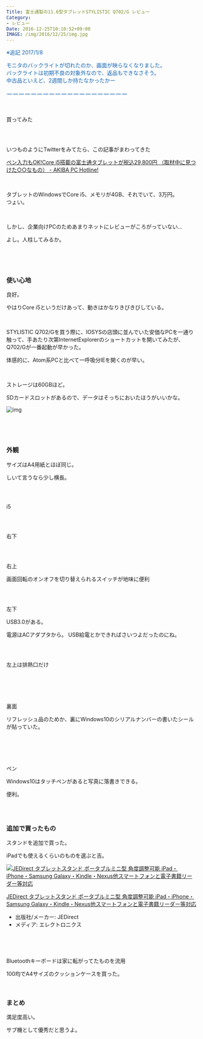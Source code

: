 ```yaml
---
Title: 富士通製の11.6型タブレットSTYLISTIC Q702/G レビュー
Category:
- レビュー
Date: 2016-12-25T10:10:52+09:00
IMAGE: /img/2016/12/25/img.jpg
---
```



<span style="color: #1464b3;">※追記 2017/1/8</span>

<span style="color: #1464b3;"> モニタのバックライトが切れたのか、画面が映らなくなりました。</span><br /><span style="color: #1464b3;">バックライトは初期不良の対象外なので、返品もできなさそう。</span><br /><span style="color: #1464b3;">中古品といえど、2週間しか持たなかったかー</span>

<span style="color: #1464b3;"><span style="font-family: 'Helvetica Neue', Helvetica, Arial, 'ヒラギノ角ゴ Pro W3', 'Hiragino Kaku Gothic Pro', メイリオ, Meiryo, 'ＭＳ Ｐゴシック', 'MS PGothic', sans-serif; font-size: 16px; font-style: normal; font-variant-ligatures: normal; font-variant-caps: normal; font-weight: normal; letter-spacing: normal; orphans: 2; text-align: start; text-indent: 0px; text-transform: none; white-space: normal; widows: 2; word-spacing: 0px; -webkit-text-stroke-width: 0px; background-color: #ffffff; float: none; display: inline !important;">ーーーーーーーーーー</span><span style="font-family: 'Helvetica Neue', Helvetica, Arial, 'ヒラギノ角ゴ Pro W3', 'Hiragino Kaku Gothic Pro', メイリオ, Meiryo, 'ＭＳ Ｐゴシック', 'MS PGothic', sans-serif; font-size: 16px; font-style: normal; font-variant-ligatures: normal; font-variant-caps: normal; font-weight: normal; letter-spacing: normal; orphans: 2; text-align: start; text-indent: 0px; text-transform: none; white-space: normal; widows: 2; word-spacing: 0px; -webkit-text-stroke-width: 0px; background-color: #ffffff; float: none; display: inline !important;">ーーーーーーーーーー</span></span>

 

買ってみた

<img class="magnifiable" src="/img/2016/12/25/img.jpg" alt="" />

 

いつものようにTwitterをみてたら、この記事がまわってきた

<a href="https://akiba-pc.watch.impress.co.jp/docs/wakiba/find/1035674.html">ペン入力もOK!Core i5搭載の富士通タブレットが税込29,800円 （取材中に見つけた○○なもの） - AKIBA PC Hotline!</a>

 

タブレットのWindowsでCore i5、メモリが4GB、それでいて、3万円。<br />つょい。

 

しかし、企業向けPCのためあまりネットにレビューがころがっていない...

よし。人柱してみるか。

 

<!-- more -->

 

### 使い心地


良好。

やはりCore i5というだけあって、動きはかなりきびきびしている。

 

STYLISTIC Q702/Gを買う際に、IOSYSの店頭に並んでいた安価なPCを一通り触って、手あたり次第InternetExplorerのショートカットを開いてみたが、Q702/Gが一番起動が早かった。

体感的に、Atom系PCと比べて一呼吸分IEを開くのが早い。

 

ストレージは60GBほど。

SDカードスロットがあるので、データはそっちにおいたほうがいいかな。

![img](https://cdn-ak.f.st-hatena.com/images/fotolife/a/alfe1025/20161225/20161225094013.png)

 

 

### 外観


サイズはA4用紙とほぼ同じ。

しいて言うなら少し横長。

<img class="magnifiable" src="https://cdn-ak2.f.st-hatena.com/images/fotolife/a/alfe1025/20010222/20010222125240.jpg" alt="" />

 

i5

<img class="magnifiable" src="https://cdn-ak2.f.st-hatena.com/images/fotolife/a/alfe1025/20010222/20010222125250.jpg" alt="" />

 

右下

<img class="magnifiable" src="https://cdn-ak2.f.st-hatena.com/images/fotolife/a/alfe1025/20010222/20010222125300.jpg" alt="" />

 

右上

画面回転のオンオフを切り替えられるスイッチが地味に便利

<img class="magnifiable" src="https://cdn-ak2.f.st-hatena.com/images/fotolife/a/alfe1025/20010222/20010222125310.jpg" alt="" />

 

左下

USB3.0がある。

電源はACアダプタから。 USB給電とかできればさいつよだったのにね。

<img class="magnifiable" src="https://lh3.googleusercontent.com/-yK6l8dLtha8/WF8YPF4LYzI/AAAAAAAAXRk/BOnf5IckH3YWWVn9Yw3CEkZgXKxghW4LACKgB/s1024/DSC00655_Ink_LI.jpg" alt="" />

 

左上は排熱口だけ

<img class="magnifiable" src="https://cdn-ak2.f.st-hatena.com/images/fotolife/a/alfe1025/20010222/20010222125330.jpg" alt="" />

 

 

裏面

リフレッシュ品のためか、裏にWindows10のシリアルナンバーの書いたシールが貼っていた。

<img class="magnifiable" src="https://cdn-ak2.f.st-hatena.com/images/fotolife/a/alfe1025/20010222/20010222125340.jpg" alt="" />

 

 

ペン

Windows10はタッチペンがあると写真に落書きできる。

便利。

<img class="magnifiable" src="https://cdn-ak2.f.st-hatena.com/images/fotolife/a/alfe1025/20010222/20010222125350.jpg" alt="" />

 

### 追加で買ったもの


スタンドを追加で買った。

iPadでも使えるくらいのものを選ぶと吉。
<div class="freezed">
<div class="external-link-detail"><a href="https://www.amazon.co.jp/exec/obidos/ASIN/B0142I81S8/ab1025-22/"><img class="external-link-detail-image" title="JEDirect タブレットスタンド ポータブルミニ型 角度調整可能 iPad・iPhone・Samsung Galaxy・Kindle・Nexus他スマートフォンと電子書籍リーダー等対応" src="https://images-fe.ssl-images-amazon.com/images/I/41dP7WEuFgL._SL160_.jpg" alt="JEDirect タブレットスタンド ポータブルミニ型 角度調整可能 iPad・iPhone・Samsung Galaxy・Kindle・Nexus他スマートフォンと電子書籍リーダー等対応" /></a>
<div class="external-link-detail-info">
<p class="external-link-detail-title"><a href="https://www.amazon.co.jp/exec/obidos/ASIN/B0142I81S8/ab1025-22/">JEDirect タブレットスタンド ポータブルミニ型 角度調整可能 iPad・iPhone・Samsung Galaxy・Kindle・Nexus他スマートフォンと電子書籍リーダー等対応</a>
<ul>
<li><span class="external-link-detail-label">出版社/メーカー:</span> JEDirect</li>
<li><span class="external-link-detail-label">メディア:</span> エレクトロニクス</li>

</ul>
</div>
<div class="external-link-detail-foot"> </div>
</div>
</div>

 

Bluetoothキーボードは家に転がってたものを流用

100均でA4サイズのクッションケースを買った。

 

### まとめ


満足度高い。

サブ機として優秀だと思うよ。

 

 

 
